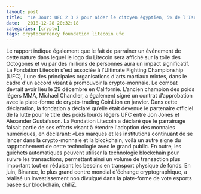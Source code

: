 ```yaml
---
layout: post
title:  "Le Jour: UFC 2 3 2 pour aider le citoyen égyptien, 5% de l'Israéliens se servent de lui"
date:   2018-12-28 20:32:18
categories: [crypto]
tags: cryptocurrency foundation litecoin ufc
---
```

Le rapport indique également que le fait de parrainer un événement de cette nature dans lequel le logo du Litecoin sera affiché sur la toile des Octogones et vu par des millions de personnes aura un impact significatif. La Fondation Litecoin s&#39;est associée à l&#39;Ultimate Fighting Championship (UFC), l&#39;une des principales organisations d&#39;arts martiaux mixtes, dans le cadre d&#39;un accord visant à promouvoir la crypto-monnaie. Le combat devrait avoir lieu le 29 décembre en Californie. L’ancien champion des poids légers MMA, Michael Chandler, a également signé un contrat d’approbation avec la plate-forme de crypto-trading CoinLion en janvier. Dans cette déclaration, la fondation a déclaré qu’elle était devenue le partenaire officiel de la lutte pour le titre des poids lourds légers UFC entre Jon Jones et Alexander Gustafsson. La Fondation Litecoin a déclaré que le parrainage faisait partie de ses efforts visant à étendre l&#39;adoption des monnaies numériques, en déclarant: «Les marques et les institutions continuant de se lancer dans la crypto-monnaie et la blockchain, voilà un autre signe du rapprochement de cette technologie avec le grand public. En outre, les guichets automatiques peuvent utiliser la technologie blockchain pour suivre les transactions, permettant ainsi un volume de transaction plus important tout en réduisant les besoins en transport physique de fonds. En juin, Binance, le plus grand centre mondial d&#39;échange cryptographique, a réalisé un investissement non divulgué dans la plate-forme de vote esports basée sur blockchain, chiliZ.
